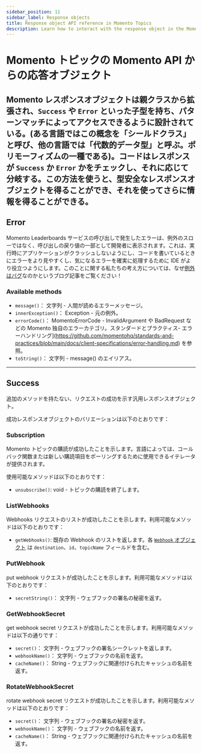 ```yaml
---
sidebar_position: 11
sidebar_label: Response objects
title: Response object API reference in Momento Topics
description: Learn how to interact with the response object in the Momento API for Momento Topics.
---
```


# Momento トピックの Momento API からの応答オブジェクト

Momento レスポンスオブジェクトは親クラスから拡張され、`Success` や `Error` といった子型を持ち、パターンマッチによってアクセスできるように設計されている。(ある言語ではこの概念を「シールドクラス」と呼び、他の言語では「代数的データ型」と呼ぶ。ポリモーフィズムの一種である)。コードはレスポンスが `Success` か `Error` かをチェックし、それに応じて分岐する。この方法を使うと、型安全なレスポンスオブジェクトを得ることができ、それを使ってさらに情報を得ることができる。
---

## Error

Momento Leaderboards サービスの呼び出しで発生したエラーは、例外のスローではなく、呼び出しの戻り値の一部として開発者に表示されます。これは、実行時にアプリケーションがクラッシュしないようにし、コードを書いているときにエラーをより見やすくし、気になるエラーを確実に処理するために IDE がより役立つようにします。このことに関する私たちの考え方については、なぜ[例外はバグ](https://www.gomomento.com/blog/exceptions-are-bugs)なのかというブログ記事をご覧ください！

### Available methods

- `message()`： 文字列 - 人間が読めるエラーメッセージ。
- `innerException()`： Exception - 元の例外。
- `errorCode()`： MomentoErrorCode - InvalidArgument や BadRequest などの Momento 独自のエラーカテゴリ。スタンダードとプラクティス-  エラーハンドリング](https://github.com/momentohq/standards-and-practices/blob/main/docs/client-specifications/error-handling.md) を参照。
- `toString()`： 文字列 - message() のエイリアス。

---

## Success

追加のメソッドを持たない、リクエストの成功を示す汎用レスポンスオブジェクト。

成功レスポンスオブジェクトのバリエーションは以下のとおりです：

### Subscription

Momento トピックの購読が成功したことを示します。言語によっては、コールバック関数または新しい購読項目をポーリングするために使用できるイテレータが提供されます。

使用可能なメソッドは以下のとおりです：

- `unsubscribe()`: void - トピックの購読を終了します。

### ListWebhooks

Webhooks リクエストのリストが成功したことを示します。利用可能なメソッドは以下のとおりです： 

- `getWebhooks()`: 既存の Webhook のリストを返します。各 [`Webhook` オブジェクト](./webhooks#webhook-object) は `destination`、`id`、`topicName` フィールドを含む。

### PutWebhook

put webhook リクエストが成功したことを示します。利用可能なメソッドは以下のとおりです： 

- `secretString()`： 文字列 - ウェブフックの署名の秘密を返す。

### GetWebhookSecret

get webhook secret リクエストが成功したことを示します。利用可能なメソッドは以下の通りです： 

- `secret()`： 文字列 - ウェブフックの署名シークレットを返します。
- `webhookName()`： 文字列 - ウェブフックの名前を返す。
- `cacheName()`： String - ウェブフックに関連付けられたキャッシュの名前を返す。

### RotateWebhookSecret

rotate webhook secret リクエストが成功したことを示します。利用可能なメソッドは以下のとおりです： 

- `secret()`： 文字列 - ウェブフックの署名の秘密を返す。
- `webhookName()`： 文字列 - ウェブフックの名前を返す。
- `cacheName()`： String - ウェブフックに関連付けられたキャッシュの名前を返す。

